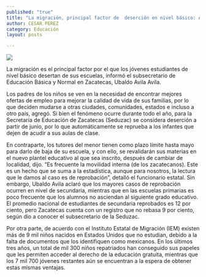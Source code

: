 ```yaml
---
published: "true"
title: "La migración, principal factor de  deserción en nivel básico: Avila "
author: CESAR PEREZ
category: Educación
layout: posts

---
```


![](http://i.imgur.com/p9KVnWXm.jpg)

La migración es el principal factor por el que los jóvenes estudiantes de nivel básico desertan de sus escuelas, informó el subsecretario de Educación Básica y Normal en Zacatecas, Ubaldo Avila Avila.

Los padres de los niños se ven en la necesidad de encontrar mejores ofertas de empleo para mejorar la calidad de vida de sus familias, por lo que deciden mudarse a otras ciudades, comunidades, estados e incluso a otro país, agregó.
Si bien el fenómeno ocurre durante todo el año, para la Secretaría de Educación de Zacatecas (Seduzac) se considera deserción a partir de junio, por lo que automáticamente se reprueba a los infantes que dejen de acudir a sus aulas de clase.

En contraparte, los tutores del menor tienen como plazo límite hasta mayo para darlo de baja de su escuela, y con ello, se revalidarán sus materias en el nuevo plantel educativo al que sea inscrito, después de cambiar de localidad, dijo.
“Es frecuente la movilidad interna (de los zacatecanos). Este es un hecho que se suma a la estadística, aunque para nosotros, la lectura que le damos al caso es de reprobación”, detalló el funcionario estatal.
Sin embargo, Ubaldo Avila aclaró que los mayores casos de reprobación ocurren en nivel de secundaria, mientras que en las escuelas primarias es poco frecuente que los alumnos no asciendan al siguiente grado educativo.
El promedio nacional de estudiantes de secundaria reprobados es 12 por ciento, pero Zacatecas cuenta con un registro que no rebasa 9 por ciento, según dio a conocer el subsecretario de la Seduzac.

Por otra parte, de acuerdo con el Instituto Estatal de Migración (IEM) existen más de 9 mil niños nacidos en Estados Unidos que no estudian, debido a la falta de documentos que los identifiquen como mexicanos. 
En los últimos tres años, un total de mil 300 niños repatriados han conseguido sus papeles que les permiten acceder al derecho de la educación gratuita, mientras que los 7 mil 700 jóvenes restantes aún se encuentran a la espera de obtener estas mismas ventajas.
